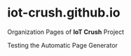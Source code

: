 # iot-crush.github.io
Organization Pages of **IoT Crush** Project

Testing the Automatic Page Generator
